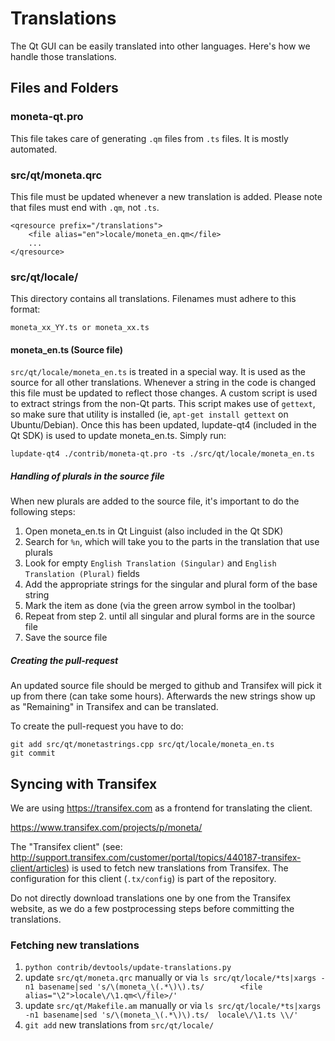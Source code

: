 Translations
============

The Qt GUI can be easily translated into other languages. Here's how we
handle those translations.

Files and Folders
-----------------

### moneta-qt.pro

This file takes care of generating `.qm` files from `.ts` files. It is mostly
automated.

### src/qt/moneta.qrc

This file must be updated whenever a new translation is added. Please note that
files must end with `.qm`, not `.ts`.

    <qresource prefix="/translations">
        <file alias="en">locale/moneta_en.qm</file>
        ...
    </qresource>

### src/qt/locale/

This directory contains all translations. Filenames must adhere to this format:

    moneta_xx_YY.ts or moneta_xx.ts

#### moneta_en.ts (Source file)

`src/qt/locale/moneta_en.ts` is treated in a special way. It is used as the
source for all other translations. Whenever a string in the code is changed
this file must be updated to reflect those changes. A custom script is used
to extract strings from the non-Qt parts. This script makes use of `gettext`,
so make sure that utility is installed (ie, `apt-get install gettext` on
Ubuntu/Debian). Once this has been updated, lupdate-qt4 (included in the Qt SDK)
is used to update moneta_en.ts. Simply run:

    lupdate-qt4 ./contrib/moneta-qt.pro -ts ./src/qt/locale/moneta_en.ts

##### Handling of plurals in the source file

When new plurals are added to the source file, it's important to do the following steps:

1. Open moneta_en.ts in Qt Linguist (also included in the Qt SDK)
2. Search for `%n`, which will take you to the parts in the translation that use plurals
3. Look for empty `English Translation (Singular)` and `English Translation (Plural)` fields
4. Add the appropriate strings for the singular and plural form of the base string
5. Mark the item as done (via the green arrow symbol in the toolbar)
6. Repeat from step 2. until all singular and plural forms are in the source file
7. Save the source file

##### Creating the pull-request

An updated source file should be merged to github and Transifex will pick it
up from there (can take some hours). Afterwards the new strings show up as "Remaining"
in Transifex and can be translated.

To create the pull-request you have to do:

    git add src/qt/monetastrings.cpp src/qt/locale/moneta_en.ts
    git commit

Syncing with Transifex
----------------------

We are using https://transifex.com as a frontend for translating the client.

https://www.transifex.com/projects/p/moneta/

The "Transifex client" (see: http://support.transifex.com/customer/portal/topics/440187-transifex-client/articles)
is used to fetch new translations from Transifex. The configuration for this client (`.tx/config`)
is part of the repository.

Do not directly download translations one by one from the Transifex website, as we do a few
postprocessing steps before committing the translations.

### Fetching new translations

1. `python contrib/devtools/update-translations.py`
2. update `src/qt/moneta.qrc` manually or via
   `ls src/qt/locale/*ts|xargs -n1 basename|sed 's/\(moneta_\(.*\)\).ts/        <file alias="\2">locale\/\1.qm<\/file>/'`
3. update `src/qt/Makefile.am` manually or via
   `ls src/qt/locale/*ts|xargs -n1 basename|sed 's/\(moneta_\(.*\)\).ts/  locale\/\1.ts \\/'`
4. `git add` new translations from `src/qt/locale/`
